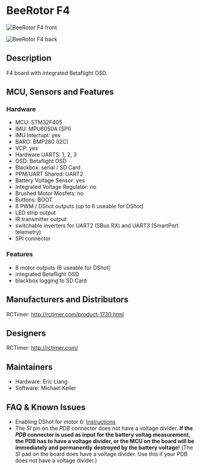 # BeeRotor F4

![BeeRotor F4 front](https://raw.githubusercontent.com/wiki/betaflight/betaflight/images/boards/beerotorf4/beerotorf4_front.jpg)

![BeeRotor F4 back](https://raw.githubusercontent.com/wiki/betaflight/betaflight/images/boards/beerotorf4/beerotorf4_back.jpg)

## Description

F4 board with integrated Betaflight OSD.

## MCU, Sensors and Features

### Hardware

  - MCU: STM32F405
  - IMU: MPU6050A (SPI) 
  - IMU Interrupt: yes
  - BARO: BMP280 (I2C)
  - VCP: yes
  - Hardware UARTS: 1, 2, 3
  - OSD: Betaflight OSD
  - Blackbox: serial / SD Card
  - PPM/UART Shared: UART2
  - Battery Voltage Sensor: yes
  - Integrated Voltage Regulator: no
  - Brushed Motor Mosfets: no
  - Buttons: BOOT
  - 8 PWM / DShot outputs (up to 6 useable for DShot)
  - LED strip output
  - IR transmitter output
  - switchable inverters for UART2 (SBus RX) and UART3 (SmartPort telemetry)
  - SPI connector

### Features

  - 8 motor outputs (6 useable for DShot)
  - integrated Betaflight OSD
  - blackbox logging to SD Card

## Manufacturers and Distributors

RCTimer: http://rctimer.com/product-1730.html

## Designers

RCTimer: http://rctimer.com/

## Maintainers

 - Hardware: Eric Liang
 - Software: Michael Keller

## FAQ & Known Issues

- Enabling DShot for motor 6: [Instructions](https://github.com/betaflight/betaflight/wiki/DSHOT-ESC-Protocol#beerotor-f4----for-use-with-a-hexacopter-motor-6-needs-to-be-moved-to-the-led-pin-on-the-sc-connector)
- The _SI_ pin on the _PDB_ connector does not have a voltage divider. **If the _PDB_ connector is used as input for the battery voltag measurement, the PDB has to have a voltage divider, or the MCU on the board will be immediately and permanently destroyed by the battery voltage!**
(The _SI_ pad on the board does have a voltage divider. Use this if your PDB does not have a voltage divider.)